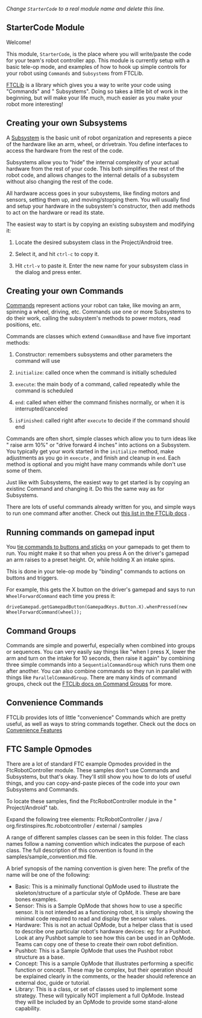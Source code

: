 *Change `StarterCode` to a real module name and delete this line.*

## StarterCode Module

Welcome!

This module, `StarterCode`, is the place where you will write/paste the code for your team's robot
controller app. This module is currently setup with a basic tele-op mode, and examples of how to
hook up simple controls for your robot using `Commands` and `Subsystems` from FTCLib.

[FTCLib](https://docs.ftclib.org/ftclib/command-base/command-system) is a library which gives you a
way to write your code using "Commands" and "
Subsystems". Doing so takes a little bit of work in the beginning, but will make your life much,
much easier as you make your robot more interesting!

## Creating your own Subsystems

A [Subsystem](https://docs.ftclib.org/ftclib/command-base/command-system/subsystems)
is the basic unit of robot organization and represents a piece of the hardware like an arm, wheel,
or drivetrain. You define interfaces to access the hardware from the rest of the code.

Subsystems allow you to “hide” the internal complexity of your actual hardware from the rest of your
code. This both simplifies the rest of the robot code, and allows changes to the internal details of
a subsystem without also changing the rest of the code.

All hardware access goes in your subsystems, like finding motors and sensors, setting them up, and
moving/stopping them. You will usually find and setup your hardware in the subsystem's constructor,
then add methods to act on the hardware or read its state.

The easiest way to start is by copying an existing subsystem and modifying it:

1) Locate the desired subsystem class in the Project/Android tree.

2) Select it, and hit `ctrl-c` to copy it.

3) Hit `ctrl-v` to paste it. Enter the new name for your subsystem class in the dialog and press
   enter.

## Creating your own Commands

[Commands](https://docs.ftclib.org/ftclib/command-base/command-system/command)
represent actions your robot can take, like moving an arm, spinning a wheel, driving, etc. Commands
use one or more Subsystems to do their work, calling the subsystem's methods to power motors, read
positions, etc.

Commands are classes which extend `CommandBase` and have five important methods:

1) Constructor: remembers subsystems and other parameters the command will use

2) `initialize`: called once when the command is initially scheduled

3) `execute`: the main body of a command, called repeatedly while the command is scheduled

4) `end`: called when either the command finishes normally, or when it is interrupted/canceled

5) `isFinished`: called right after `execute` to decide if the command should end

Commands are often short, simple classes which allow you to turn ideas like "
raise arm 10%" or
"drive forward 4 inches" into actions on a Subsystem. You typically get your work started in
the `initialize` method, make adjustments as you go in `execute`
, and finish and cleanup in `end`. Each method is optional and you might have many commands while
don't use some of them.

Just like with Subsystems, the easiest way to get started is by copying an existinc Command and
changing it. Do this the same way as for Subsystems.

There are lots of useful commands already written for you, and simple ways to run one command after
another. Check
out [this list in the FTCLib docs](https://docs.ftclib.org/ftclib/command-base/command-system/convenience-commands)
.

## Running commands on gamepad input

You [tie commands to buttons and sticks](https://docs.ftclib.org/ftclib/command-base/command-system/binding-commands-to-triggers)
on your gamepads to get them to run. You might make it so that when you press A on the driver's
gamepad an arm raises to a preset height. Or, while holding X an intake spins.

This is done in your tele-op mode by "binding" commands to actions on buttons and triggers.

For example, this gets the X button on the driver's gamepad and says to run `WheelForwardCommand`
each time you press it:

```
driveGamepad.getGamepadButton(GamepadKeys.Button.X).whenPressed(new WheelForwardCommand(wheel));
```

## Command Groups

Commands are simple and powerful, especially when combined into groups or sequences. You can very
easily say things like "when I press X, lower the arm and turn on the intake for 10 seconds, then
raise it again" by combining three simple commands into a `SequentialCommandGroup` which runs them
one after another. You can also combine commands so they run in parallel with things
like `ParallelCommandGroup`. There are many kinds of command groups, check out
the [FTCLib docs on Command Groups](https://docs.ftclib.org/ftclib/command-base/command-system/command-groups)
for more.

## Convenience Commands

FTCLib provides lots of little "convenience" Commands which are pretty useful, as well as ways to
string commands together. Check out the docs
on [Convenience Features](https://docs.ftclib.org/ftclib/command-base/command-system/convenience-commands)

## FTC Sample Opmodes

There are a lot of standard FTC example Opmodes provided in the FtcRobotController module. These
samples don't use Commands and Subsystems, but that's okay. They'll still show you how to do lots of
useful things, and you can copy-and-paste pieces of the code into your own Subsystems and Commands.

To locate these samples, find the FtcRobotController module in the "
Project/Android" tab.

Expand the following tree elements:
FtcRobotController / java / org.firstinspires.ftc.robotcontroller / external / samples

A range of different samples classes can be seen in this folder. The class names follow a naming
convention which indicates the purpose of each class. The full description of this convention is
found in the samples/sample_convention.md file.

A brief synopsis of the naming convention is given here:
The prefix of the name will be one of the following:

* Basic:    This is a minimally functional OpMode used to illustrate the skeleton/structure of a
  particular style of OpMode. These are bare bones examples.
* Sensor:   This is a Sample OpMode that shows how to use a specific sensor. It is not intended as a
  functioning robot, it is simply showing the minimal code required to read and display the sensor
  values.
* Hardware: This is not an actual OpMode, but a helper class that is used to describe one particular
  robot's hardware devices: eg: for a Pushbot. Look at any Pushbot sample to see how this can be
  used in an OpMode. Teams can copy one of these to create their own robot definition.
* Pushbot:  This is a Sample OpMode that uses the Pushbot robot structure as a base.
* Concept:    This is a sample OpMode that illustrates performing a specific function or concept.
  These may be complex, but their operation should be explained clearly in the comments, or the
  header should reference an external doc, guide or tutorial.
* Library:  This is a class, or set of classes used to implement some strategy. These will typically
  NOT implement a full OpMode. Instead they will be included by an OpMode to provide some
  stand-alone capability.

